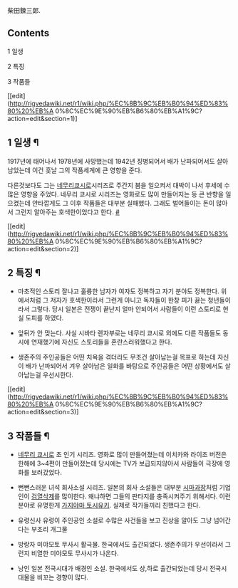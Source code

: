 柴田鍊三郞.

## Contents

    

1 일생

2 특징

3 작품들

[[edit](http://rigvedawiki.net/r1/wiki.php/%EC%8B%9C%EB%B0%94%ED%83%80%20%EB%A
0%8C%EC%9E%90%EB%B6%80%EB%A1%9C?action=edit&section=1)]

## 1 일생 ¶

1917년에 태어나서 1978년에 사망했는데 1942년 징병되어서 배가 난파되어서도 살아남았는데 이건 훗날 그의 작품세계에 큰 영향을 준다.

  

다른것보다도 그는 [네무리쿄시로](%EB%84%A4%EB%AC%B4%EB%A6%AC%20%EC%BF%84%EC%8B%9C%EB%A1%9C.md)시리즈로 주간지
붐을 일으켜서 대박이 나서 후세에 수많은 영향을 주었다. 네무리 쿄시로 시리즈는 영화로도 많이 만들어지는 등 큰 반향을 일으켰는데 안타깝게도
그 이후 작품들은 대부분 실패했다. 그래도 벌어들이는 돈이 많아서 그런지 알아주는 호색한이었다고 한다.
[#](http://orumi.egloos.com/viewer/3178593)

[[edit](http://rigvedawiki.net/r1/wiki.php/%EC%8B%9C%EB%B0%94%ED%83%80%20%EB%A
0%8C%EC%9E%90%EB%B6%80%EB%A1%9C?action=edit&section=2)]

## 2 특징 ¶

  

  * 마초적인 스토리
잘나고 훌륭한 남자가 여자도 정복하고 자기 분야도 정복한다. 위에서처럼 그 저자가 호색한이라서 그런게 아니고 독자들이 한창 피가 끓는
청년들이라서 그렇다. 당시 일본은 전쟁이 끝난지 얼마 안되어서 사람들이 이런 스토리로 현실 도피를 하였다.

  

  * 앞뒤가 안 맞는다.
사실 시바타 렌자부로는 네무리 쿄시로 외에도 다른 작품들도 동시에 연재했기에 자신도 스토리들을 혼란스러워했다고 한다.

  

  * 생존주의
주인공들은 어떤 치욕을 겪더라도 무조건 살아남는걸 목표로 하는데 자신이 배가 난파되어서 겨우 살아남은 일화를 바탕으로 주인공들은 어떤
상황에서도 살아남는걸 우선시한다.

[[edit](http://rigvedawiki.net/r1/wiki.php/%EC%8B%9C%EB%B0%94%ED%83%80%20%EB%A
0%8C%EC%9E%90%EB%B6%80%EB%A1%9C?action=edit&section=3)]

## 3 작품들 ¶

  

  * [네무리 쿄시로](%EB%84%A4%EB%AC%B4%EB%A6%AC%20%EC%BF%84%EC%8B%9C%EB%A1%9C.md)
초 인기 시리즈. 영화로 많이 만들어졌는데 이치카와 라이조 버전은 한해에 3~4편이 만들어졌는데 당시에는 TV가 보급되지않아서 사람들이
극장에 영화를 보러갔었다.

  

  * 뻔뻔스러운 녀석
회사소설 시리즈. 일본의 회사 소설들은 대부분 [시마과장](%EC%8B%9C%EB%A7%88%EA%B3%BC%EC%9E%A5.md)처럼
기업인이 [검열삭제](%EA%B2%80%EC%97%B4%EC%82%AD%EC%A0%9C.md)를 많이한다. 왜냐하면 그들의 판타지를
충족시켜주기 위해서다. 이런 분야로 유명한게 [가지야마 토시유키](%EA%B0%80%EC%A7%80%EC%95%BC%EB%A7%88%20%ED%86%A0%EC%8B%9C%EC%9C%A0%ED%82%A4.md). 실제로 작가들끼리 친했다고 한다.

  

  * 유령신사
유령이 주인공인 소설로 수많은 사건들을 보고 진상을 알아도 그냥 넘어간다는 부조리 개그물

  

  * 방랑자 미야모토 무사시
활극물. 한국에서도 출간되었다. 생존주의가 우선이라서 그런지 비열한 미야모토 무사시가 나온다.

  

  * 낭인
일본 전국시대가 배경인 소설. 한국에서도 상,하로 출간되었는데 당시 전국시대물을 비꼬는 경향이 많다.

  
  

